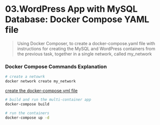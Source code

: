 # 03.WordPress App with MySQL Database: Docker Compose YAML file

> Using Docker Composer, to create a docker-compose.yaml file with instructions for creating the MySQL and WordPress containers from the previous task, together in a single network, called my_network

### Docker Compose Commands Explanation
``` bash
# create a netowrk
docker network create my_network
```
[create the docker-compose.yml file](docker-compose.yml)

``` bash
# build and run the multi-container app
docker-compose build

# run the containers
docker-compose up -d
```